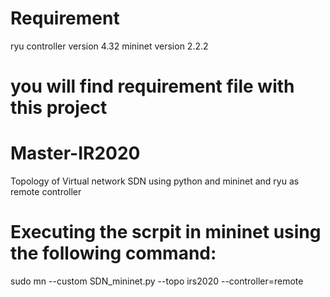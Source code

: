 # Requirement
ryu controller version 4.32 
mininet version 2.2.2
# you will find requirement file with this project

# Master-IR2020
Topology of Virtual network SDN using python and mininet and ryu as remote controller

# Executing the scrpit in mininet using the following command: 
sudo mn --custom SDN_mininet.py --topo irs2020 --controller=remote
